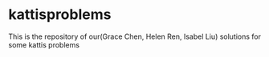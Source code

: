# kattisproblems
This is the repository of our(Grace Chen, Helen Ren, Isabel Liu) solutions for some kattis problems
